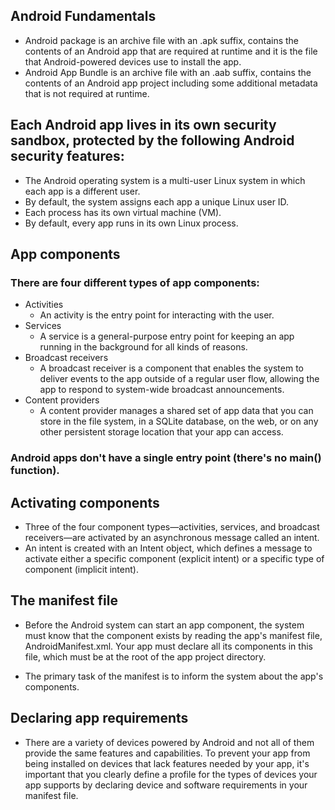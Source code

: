 ## Android Fundamentals
- Android package is an archive file with an .apk suffix, contains the contents of an Android app that are required at runtime and it is the file that Android-powered devices use to install the app.
- Android App Bundle is an archive file with an .aab suffix, contains the contents of an Android app project including some additional metadata that is not required at runtime. 

## Each Android app lives in its own security sandbox, protected by the following Android security features:

- The Android operating system is a multi-user Linux system in which each app is a different user.
- By default, the system assigns each app a unique Linux user ID.
- Each process has its own virtual machine (VM).
- By default, every app runs in its own Linux process.


## App components

### There are four different types of app components:

- Activities
  - An activity is the entry point for interacting with the user.
- Services
  - A service is a general-purpose entry point for keeping an app running in the background for all kinds of reasons.
- Broadcast receivers
  - A broadcast receiver is a component that enables the system to deliver events to the app outside of a regular user flow, allowing the app to respond to system-wide broadcast announcements.
- Content providers
  - A content provider manages a shared set of app data that you can store in the file system, in a SQLite database, on the web, or on any other persistent storage location that your app can access.

### Android apps don't have a single entry point (there's no main() function).


## Activating components

- Three of the four component types—activities, services, and broadcast receivers—are activated by an asynchronous message called an intent.
- An intent is created with an Intent object, which defines a message to activate either a specific component (explicit intent) or a specific type of component (implicit intent).

## The manifest file

- Before the Android system can start an app component, the system must know that the component exists by reading the app's manifest file, AndroidManifest.xml. Your app must declare all its components in this file, which must be at the root of the app project directory.

- The primary task of the manifest is to inform the system about the app's components.

## Declaring app requirements

- There are a variety of devices powered by Android and not all of them provide the same features and capabilities. To prevent your app from being installed on devices that lack features needed by your app, it's important that you clearly define a profile for the types of devices your app supports by declaring device and software requirements in your manifest file.

